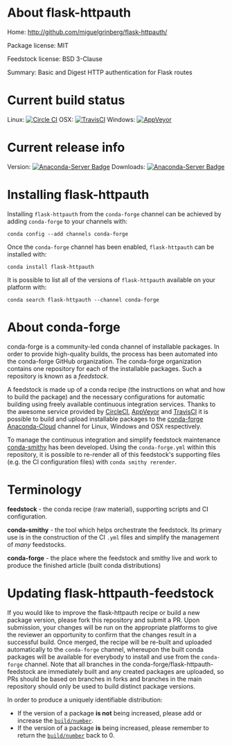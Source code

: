 About flask-httpauth
====================

Home: http://github.com/miguelgrinberg/flask-httpauth/

Package license: MIT

Feedstock license: BSD 3-Clause

Summary: Basic and Digest HTTP authentication for Flask routes



Current build status
====================

Linux: [![Circle CI](https://circleci.com/gh/conda-forge/flask-httpauth-feedstock.svg?style=shield)](https://circleci.com/gh/conda-forge/flask-httpauth-feedstock)
OSX: [![TravisCI](https://travis-ci.org/conda-forge/flask-httpauth-feedstock.svg?branch=master)](https://travis-ci.org/conda-forge/flask-httpauth-feedstock)
Windows: [![AppVeyor](https://ci.appveyor.com/api/projects/status/github/conda-forge/flask-httpauth-feedstock?svg=True)](https://ci.appveyor.com/project/conda-forge/flask-httpauth-feedstock/branch/master)

Current release info
====================
Version: [![Anaconda-Server Badge](https://anaconda.org/conda-forge/flask-httpauth/badges/version.svg)](https://anaconda.org/conda-forge/flask-httpauth)
Downloads: [![Anaconda-Server Badge](https://anaconda.org/conda-forge/flask-httpauth/badges/downloads.svg)](https://anaconda.org/conda-forge/flask-httpauth)

Installing flask-httpauth
=========================

Installing `flask-httpauth` from the `conda-forge` channel can be achieved by adding `conda-forge` to your channels with:

```
conda config --add channels conda-forge
```

Once the `conda-forge` channel has been enabled, `flask-httpauth` can be installed with:

```
conda install flask-httpauth
```

It is possible to list all of the versions of `flask-httpauth` available on your platform with:

```
conda search flask-httpauth --channel conda-forge
```


About conda-forge
=================

conda-forge is a community-led conda channel of installable packages.
In order to provide high-quality builds, the process has been automated into the
conda-forge GitHub organization. The conda-forge organization contains one repository
for each of the installable packages. Such a repository is known as a *feedstock*.

A feedstock is made up of a conda recipe (the instructions on what and how to build
the package) and the necessary configurations for automatic building using freely
available continuous integration services. Thanks to the awesome service provided by
[CircleCI](https://circleci.com/), [AppVeyor](http://www.appveyor.com/)
and [TravisCI](https://travis-ci.org/) it is possible to build and upload installable
packages to the [conda-forge](https://anaconda.org/conda-forge)
[Anaconda-Cloud](http://docs.anaconda.org/) channel for Linux, Windows and OSX respectively.

To manage the continuous integration and simplify feedstock maintenance
[conda-smithy](http://github.com/conda-forge/conda-smithy) has been developed.
Using the ``conda-forge.yml`` within this repository, it is possible to re-render all of
this feedstock's supporting files (e.g. the CI configuration files) with ``conda smithy rerender``.


Terminology
===========

**feedstock** - the conda recipe (raw material), supporting scripts and CI configuration.

**conda-smithy** - the tool which helps orchestrate the feedstock.
                   Its primary use is in the construction of the CI ``.yml`` files
                   and simplify the management of *many* feedstocks.

**conda-forge** - the place where the feedstock and smithy live and work to
                  produce the finished article (built conda distributions)


Updating flask-httpauth-feedstock
=================================

If you would like to improve the flask-httpauth recipe or build a new
package version, please fork this repository and submit a PR. Upon submission,
your changes will be run on the appropriate platforms to give the reviewer an
opportunity to confirm that the changes result in a successful build. Once
merged, the recipe will be re-built and uploaded automatically to the
`conda-forge` channel, whereupon the built conda packages will be available for
everybody to install and use from the `conda-forge` channel.
Note that all branches in the conda-forge/flask-httpauth-feedstock are
immediately built and any created packages are uploaded, so PRs should be based
on branches in forks and branches in the main repository should only be used to
build distinct package versions.

In order to produce a uniquely identifiable distribution:
 * If the version of a package **is not** being increased, please add or increase
   the [``build/number``](http://conda.pydata.org/docs/building/meta-yaml.html#build-number-and-string).
 * If the version of a package **is** being increased, please remember to return
   the [``build/number``](http://conda.pydata.org/docs/building/meta-yaml.html#build-number-and-string)
   back to 0.
